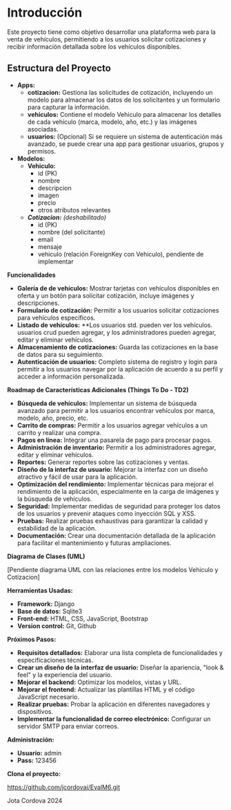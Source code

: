 ﻿# Introducción 

Este proyecto tiene como objetivo desarrollar una plataforma web para la venta de vehículos, permitiendo a los usuarios solicitar cotizaciones y recibir información detallada sobre los vehículos disponibles.

## Estructura del Proyecto

- **Apps:**
  - **cotizacion:** Gestiona las solicitudes de cotización, incluyendo un modelo para almacenar los datos de los solicitantes y un formulario para capturar la información.
  - **vehiculos:** Contiene el modelo Vehiculo para almacenar los detalles de cada vehículo (marca, modelo, año, etc.) y las imágenes asociadas.
  - **usuarios:** (Opcional) Si se requiere un sistema de autenticación más avanzado, se puede crear una app para gestionar usuarios, grupos y permisos.
- **Modelos:**
  - **Vehiculo:**
    - id (PK)
    - nombre
    - descripcion
    - imagen
    - precio
    - otros atributos relevantes
  - ***Cotizacion:** (deshabilitado)*
    - id (PK)
    - nombre (del solicitante)
    - email
    - mensaje
    - vehiculo (relación ForeignKey con Vehiculo), pendiente de implementar

**Funcionalidades**

- **Galería de de vehículos:** Mostrar tarjetas con vehículos disponibles en oferta y un botón para solicitar cotización, incluye imágenes y descripciones.
- **Formulario de cotización:** Permitir a los usuarios solicitar cotizaciones para vehículos específicos.
- **Listado de vehículos:** **Los usuarios std. pueden ver los vehículos. usuarios crud pueden agregar, y  los administradores pueden agregar, editar y eliminar vehículos.
- **Almacenamiento de cotizaciones:** Guarda las cotizaciones en la base de datos para su seguimiento.
- **Autenticación de usuarios:** Completo sistema de registro y login para permitir a los usuarios navegar por la aplicación de acuerdo a su perfil y acceder a información personalizada.

**Roadmap de Características Adicionales (Things To Do - TD2)**

- **Búsqueda de vehículos:** Implementar un sistema de búsqueda avanzado para permitir a los usuarios encontrar vehículos por marca, modelo, año, precio, etc.
- **Carrito de compras:** Permitir a los usuarios agregar vehículos a un carrito y realizar una compra.
- **Pagos en línea:** Integrar una pasarela de pago para procesar pagos.
- **Administración de inventario:** Permitir a los administradores agregar, editar y eliminar vehículos.
- **Reportes:** Generar reportes sobre las cotizaciones y ventas.
- **Diseño de la interfaz de usuario:** Mejorar la interfaz con un diseño atractivo y fácil de usar para la aplicación.
- **Optimización del rendimiento:** Implementar técnicas para mejorar el rendimiento de la aplicación, especialmente en la carga de imágenes y la búsqueda de vehículos.
- **Seguridad:** Implementar medidas de seguridad para proteger los datos de los usuarios y prevenir ataques como inyección SQL y XSS.
- **Pruebas:** Realizar pruebas exhaustivas para garantizar la calidad y estabilidad de la aplicación.
- **Documentación:** Crear una documentación detallada de la aplicación para facilitar el mantenimiento y futuras ampliaciones.

**Diagrama de Clases (UML)**

[Pendiente diagrama UML con las relaciones entre los modelos Vehiculo y Cotizacion]

**Herramientas Usadas:**

- **Framework:** Django
- **Base de datos:** Sqlite3
- **Front-end:** HTML, CSS, JavaScript, Bootstrap
- **Version control:** Git, Github

**Próximos Pasos:**

- **Requisitos detallados:** Elaborar una lista completa de funcionalidades y especificaciones técnicas.
- **Crear un diseño de la interfaz de usuario:** Diseñar la apariencia, "look & feel" y la experiencia del usuario.
- **Mejorar el backend:** Optimizar los modelos, vistas y URL.
- **Mejorar el frontend:** Actualizar las plantillas HTML y el código JavaScript necesario.
- **Realizar pruebas:** Probar la aplicación en diferentes navegadores y dispositivos.
- **Implementar la funcionalidad de correo electrónico:** Configurar un servidor SMTP para enviar correos.

**Administración:**

* **Usuario:** admin
* **Pass:** 123456

**Clona el proyecto:**

https://github.com/jcordovaj/EvalM6.git

Jota Cordova
2024